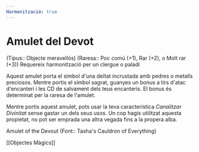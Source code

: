 ```yaml
---
Harmonització: true
---
```

# Amulet del Devot

(Tipus:: Objecte meravellós) (Raresa:: Poc comú (+1), Rar (+2), o Molt rar (+3))
Requereix harmonització per un clergue o paladí

Aquest amulet porta el símbol d'una deïtat incrustada amb pedres o metalls preciosos. Mentre portis el símbol sagrat, guanyes un bonus a tirs d'atac d'encanteri i les CD de salvament dels teus encanteris. El bonus és determinat per la raresa de l'amulet.

Mentre portis aquest amulet, pots usar la teva característica *Canalitzar Divinitat* sense gastar un dels seus usos. Un cop hagis utilitzat aquesta propietat, no pot ser emprada una altra vegada fins a la propera alba.

Amulet of the Devout (Font:: Tasha's Cauldron of Everything)

[[Objectes Màgics]]